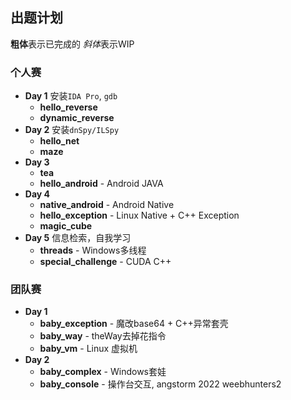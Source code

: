 ## 出题计划
**粗体**表示已完成的
*斜体*表示WIP
### **个人赛**
- **Day 1** 安装`IDA Pro`, `gdb`
  - **hello_reverse**
  - **dynamic_reverse**
- **Day 2** 安装`dnSpy/ILSpy`
  - **hello_net**
  - **maze**
- **Day 3**
  - **tea**
  - **hello_android** - Android JAVA
- **Day 4**
  - **native_android** - Android Native
  - **hello_exception** - Linux Native + C++ Exception
  - **magic_cube**
- **Day 5** 信息检索，自我学习
  - **threads** - Windows多线程
  - **special_challenge** - CUDA C++

### 团队赛
- **Day 1**
  - **baby_exception** - 魔改base64 + C++异常套壳
  - **baby_way** - theWay去掉花指令
  - **baby_vm** - Linux 虚拟机
- **Day 2**
  - **baby_complex** - Windows套娃
  - **baby_console** - 操作台交互, angstorm 2022 weebhunters2
